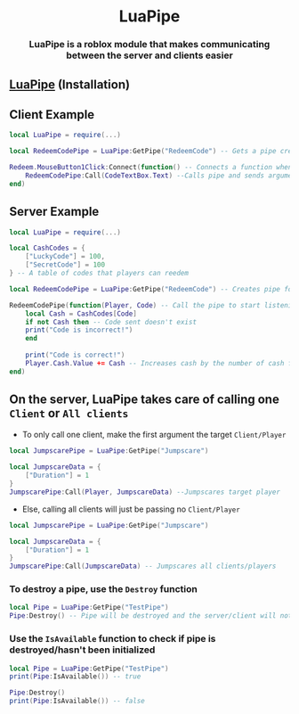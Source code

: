 <h1 align="center">LuaPipe</h1>

<h3 align="center">LuaPipe is a roblox module that makes communicating between the server and clients easier</h3>

## [LuaPipe](https://github.com/haski333/LuaPipe/blob/main/LuaPipe.lua) (Installation)

## Client Example
```lua
local LuaPipe = require(...)

local RedeemCodePipe = LuaPipe:GetPipe("RedeemCode") -- Gets a pipe created from the server by a name

Redeem.MouseButton1Click:Connect(function() -- Connects a function when the reedem button is clicked
    RedeemCodePipe:Call(CodeTextBox.Text) --Calls pipe and sends arguments to the receiver
end)
```
## Server Example
```lua
local LuaPipe = require(...)

local CashCodes = {
    ["LuckyCode"] = 100,
    ["SecretCode"] = 100
} -- A table of codes that players can reedem

local RedeemCodePipe = LuaPipe:GetPipe("RedeemCode") -- Creates pipe for communication

RedeemCodePipe(function(Player, Code) -- Call the pipe to start listening and pass a function to be called on calls
    local Cash = CashCodes[Code]
    if not Cash then -- Code sent doesn't exist
	print("Code is incorrect!")
    end
	
    print("Code is correct!")
    Player.Cash.Value += Cash -- Increases cash by the number of cash from the code
end)
```
## On the server, LuaPipe takes care of calling one **`Client`** or `All clients`

- To only call one client, make the first argument the target `Client/Player`
```lua
local JumpscarePipe = LuaPipe:GetPipe("Jumpscare")

local JumpscareData = {
    ["Duration"] = 1
}
JumpscarePipe:Call(Player, JumpscareData) --Jumpscares target player
```
- Else, calling all clients will just be passing no `Client/Player`
```lua
local JumpscarePipe = LuaPipe:GetPipe("Jumpscare")

local JumpscareData = {
    ["Duration"] = 1
}
JumpscarePipe:Call(JumpscareData) -- Jumpscares all clients/players
```
### To destroy a pipe, use the `Destroy` function
```lua
local Pipe = LuaPipe:GetPipe("TestPipe")
Pipe:Destroy() -- Pipe will be destroyed and the server/client will not longer receive data
```
### Use the `IsAvailable` function to check if pipe is destroyed/hasn't been initialized
```lua
local Pipe = LuaPipe:GetPipe("TestPipe")
print(Pipe:IsAvailable()) -- true

Pipe:Destroy()
print(Pipe:IsAvailable()) -- false
```


